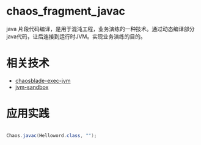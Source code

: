 # chaos_fragment_javac

java 片段代码编译，是用于混沌工程，业务演练的一种技术。通过动态编译部分java代码，让后连接到运行时JVM。实现业务演练的目的。


# 相关技术

* [chaosblade-exec-jvm](https://github.com/chaosblade-io/chaosblade-exec-jvm)
* [jvm-sandbox](https://github.com/alibaba/jvm-sandbox)

# 应用实践

```java

Chaos.javac(Helloword.class, "");

```
